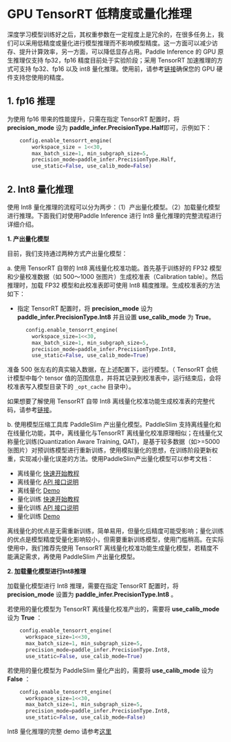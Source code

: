 # GPU TensorRT 低精度或量化推理

深度学习模型训练好之后，其权重参数在一定程度上是冗余的，在很多任务上，我们可以采用低精度或量化进行模型推理而不影响模型精度。这一方面可以减少访存、提升计算效率，另一方面，可以降低显存占用。Paddle Inference 的 GPU 原生推理仅支持 fp32，fp16 精度目前处于实验阶段；采用 TensorRT 加速推理的方式可支持 fp32、fp16 以及 int8 量化推理。使用前，请参考[链接](https://docs.nvidia.com/deeplearning/tensorrt/support-matrix/index.html#hardware-precision-matrix)确保您的 GPU 硬件支持您使用的精度。

## 1. fp16 推理

为使用 fp16 带来的性能提升，只需在指定 TensorRT 配置时，将 **precision_mode** 设为 **paddle_infer.PrecisionType.Half**即可，示例如下：

```python
	config.enable_tensorrt_engine(
		workspace_size = 1<<30,
		max_batch_size=1, min_subgraph_size=5,
		precision_mode=paddle_infer.PrecisionType.Half,
		use_static=False, use_calib_mode=False)
```

## 2. Int8 量化推理

使用 Int8 量化推理的流程可以分为两步：（1）产出量化模型。（2）加载量化模型进行推理。下面我们对使用Paddle Inference 进行 Int8 量化推理的完整流程进行详细介绍。

**1. 产出量化模型**

目前，我们支持通过两种方式产出量化模型：

a. 使用 TensorRT 自带的 Int8 离线量化校准功能。首先基于训练好的 FP32 模型和少量校准数据（如 500～1000 张图片）生成校准表（Calibration table）。然后推理时，加载 FP32 模型和此校准表即可使用 Int8 精度推理。生成校准表的方法如下：

  - 指定 TensorRT 配置时，将 **precision_mode** 设为 **paddle_infer.PrecisionType.Int8** 并且设置 **use_calib_mode** 为 **True**。

```python
      config.enable_tensorrt_engine(
        workspace_size=1<<30,
        max_batch_size=1, min_subgraph_size=5,
        precision_mode=paddle_infer.PrecisionType.Int8,
        use_static=False, use_calib_mode=True)
```
准备 500 张左右的真实输入数据，在上述配置下，运行模型。（ TensorRT 会统计模型中每个 tensor 值的范围信息，并将其记录到校准表中，运行结束后，会将校准表写入模型目录下的 `_opt_cache` 目录中）。

如果想要了解使用 TensorRT 自带 Int8 离线量化校准功能生成校准表的完整代码，请参考[链接](https://github.com/PaddlePaddle/Paddle-Inference-Demo/blob/master/c%2B%2B/paddle-trt/trt_gen_calib_table_test.cc)。

b. 使用模型压缩工具库 PaddleSlim 产出量化模型。PaddleSlim 支持离线量化和在线量化功能，其中，离线量化与TensorRT 离线量化校准原理相似；在线量化又称量化训练(Quantization Aware Training, QAT)，是基于较多数据（如>=5000张图片）对预训练模型进行重新训练，使用模拟量化的思想，在训练阶段更新权重，实现减小量化误差的方法。使用PaddleSlim产出量化模型可以参考文档：
  
  - 离线量化 [快速开始教程](https://github.com/PaddlePaddle/PaddleSlim/blob/release/2.3/docs/zh_cn/quick_start/static/quant_post_static_tutorial.md)
  - 离线量化 [API 接口说明](https://github.com/PaddlePaddle/PaddleSlim/blob/release/2.3/docs/zh_cn/api_cn/static/quant/quantization_api.rst)
  - 离线量化 [Demo](https://github.com/PaddlePaddle/PaddleSlim/tree/release/2.3/demo/quant/quant_post)
  - 量化训练 [快速开始教程](https://github.com/PaddlePaddle/PaddleSlim/blob/release/2.3/docs/zh_cn/quick_start/dygraph/dygraph_quant_aware_training_tutorial.md)
  - 量化训练 [API 接口说明](https://github.com/PaddlePaddle/PaddleSlim/blob/release/2.3/docs/zh_cn/api_cn/dygraph/quanter/qat.rst)
  - 量化训练 [Demo](https://github.com/PaddlePaddle/PaddleSlim/tree/release/2.3/demo/quant/quant_aware)

离线量化的优点是无需重新训练，简单易用，但量化后精度可能受影响；量化训练的优点是模型精度受量化影响较小，但需要重新训练模型，使用门槛稍高。在实际使用中，我们推荐先使用 TensorRT 离线量化校准功能生成量化模型，若精度不能满足需求，再使用 PaddleSlim 产出量化模型。

**2. 加载量化模型进行Int8推理**       


加载量化模型进行 Int8 推理，需要在指定 TensorRT 配置时，将 **precision_mode** 设置为 **paddle_infer.PrecisionType.Int8** 。

若使用的量化模型为 TensorRT 离线量化校准产出的，需要将 **use_calib_mode** 设为 **True** ：

```python
    config.enable_tensorrt_engine(
      workspace_size=1<<30,
      max_batch_size=1, min_subgraph_size=5,
      precision_mode=paddle_infer.PrecisionType.Int8,
      use_static=False, use_calib_mode=True)
```

若使用的量化模型为 PaddleSlim 量化产出的，需要将 **use_calib_mode** 设为 **False** ：

```python
    config.enable_tensorrt_engine(
      workspace_size=1<<30,
      max_batch_size=1, min_subgraph_size=5,
      precision_mode=paddle_infer.PrecisionType.Int8,
      use_static=False, use_calib_mode=False)
```

Int8 量化推理的完整 demo 请参考[这里](https://github.com/PaddlePaddle/Paddle-Inference-Demo/tree/master/c%2B%2B/paddle-trt)
